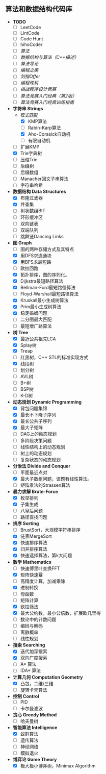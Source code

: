 ## 算法和数据结构代码库

- **TODO**
    - [ ] LeetCode
    - [ ] LintCode
    - [ ] Code Hunt
    - [ ] hihoCoder
    - [ ] _算法_
    - [ ] _数据结构与算法（C++描述）_
    - [ ] _算法导论_
    - [ ] _编程之美_
    - [ ] _剑指Offer_
    - [ ] _编程珠玑_
    - [ ] _挑战程序设计竞赛_
    - [ ] _算法竞赛入门经典（第2版）_
    - [ ] _算法竞赛入门经典训练指南_
- **字符串 Strings**
    - 模式匹配
        - [x] KMP算法
        - [ ] Rabin-Karp算法
        - [x] Aho-Corasick自动机
        - [ ] 有限自动机
    - [ ] 扩展KMP
    - [x] Trie字典树
    - [ ] 压缩Trie
    - [ ] 后缀树
    - [ ] 后缀数组
    - [ ] Manacher回文子串算法
    - [ ] 字符串哈希
- **数据结构 Data Structures**
    - [x] 布隆过滤器
    - [x] 并查集
    - [ ] 树状数组BIT
    - [ ] 环形缓冲区
    - [ ] 双向链表
    - [ ] 双端队列
    - [ ] 跳舞链Dancing Links
- **图 Graph**
    - [ ] 图的两种存储方式及其特点
    - [x] 用DFS求连通块
    - [x] 用BFS求最短路
    - [ ] 欧拉回路
    - [x] 拓扑排序，图的序列化。
    - [x] Dijkstra最短路径算法
    - [x] Bellman-Ford最短路径算法
    - [ ] Floyd-Warshall最短路径算法
    - [x] Kruskall最小生成树算法
    - [x] Prim最小生成树算法
    - [x] 稳定婚姻问题
    - [ ] 二分图最大匹配
    - [ ] 最短增广路算法
- **树 Tree**
    - [x] 最近公共祖先LCA
    - [x] Splay树
    - [x] Treap
    - [ ] 红黑树，C++ STL的标准实现方式
    - [x] 线段树
    - [ ] 划分树
    - [ ] AVL树
    - [ ] B+树
    - [ ] BSP树
    - [ ] K-D树
- **动态规划 Dynamic Programming**
    - [x] 背包问题集锦
    - [x] 最长不下降子序列
    - [x] 最长公共子序列
    - [x] 最大子矩阵
    - [ ] DAG上的动态规划
    - [ ] 多阶段决策问题
    - [ ] 线性结构上的动态规划
    - [ ] 树上的动态规划
    - [ ] 复杂状态的动态规划
- **分治法 Divide and Conquer**
    - [ ] 平面最近点对
    - [x] 最大子数组问题，该题有线性算法。
    - [ ] 矩阵乘法的Strassen算法
- **暴力求解 Brute-Force**
    - [x] 枚举排列
    - [x] 子集生成
    - [ ] 八皇后问题
    - [ ] 路径查找问题
- **排序 Sorting**
    - [ ] BrustSort，大规模字符串排序
    - [x] 链表MergeSort
    - [x] 快速排序算法
    - [x] 归并排序算法
    - [x] 快速选择算法，第k大问题
- **数学 Mathematics**
    - [ ] 快速傅里叶变换FFT
    - [x] 矩阵快速幂
    - [ ] 高精度计算，加减乘除
    - [x] 进制转换
    - [ ] 母函数
    - [ ] 矩阵计算
    - [x] 欧拉筛法
    - [x] 最大公约数，最小公倍数，扩展欧几里得
    - [ ] 数论中的计数问题
    - [ ] 编码与解码
    - [ ] 离散概率
    - [ ] 线性规划
- **搜索 Searching**
    - [x] 迭代加深搜索
    - [x] 双向广度搜索
    - [ ] A* 算法
    - [ ] IDA* 算法
- **计算几何 Computation Geometry**
    - [x] 凸包，二维/三维
    - [ ] 旋转卡壳算法
- **控制 Control**
    - [ ] PID
    - [ ] 卡尔曼滤波
- **贪心 Greedy Method**
    - [ ] 哈夫曼树
- **智能算法 Intelligence**
    - [x] 蚁群算法
    - [ ] 遗传算法
    - [ ] 神经网络
    - [ ] 模拟退火
- **博弈论 Game Theory**
    - [x] 极大极小博弈树，Minimax Algorithm